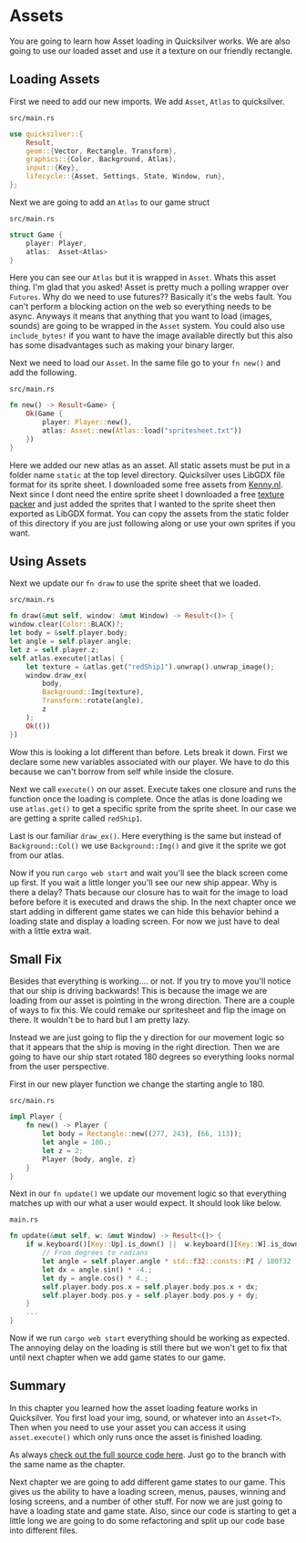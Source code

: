 # Assets
You are going to learn how Asset loading in Quicksilver works. We are also going to use our loaded asset and use it a texture on our friendly rectangle.

## Loading Assets
First we need to add our new imports. We add `Asset`, `Atlas` to quicksilver.

`src/main.rs`
``` Rust
use quicksilver::{
    Result,
    geom::{Vector, Rectangle, Transform},
    graphics::{Color, Background, Atlas},
    input::{Key},
    lifecycle::{Asset, Settings, State, Window, run},
};
```
Next we are going to add an `Atlas` to our game struct

`src/main.rs`
``` Rust
struct Game {
    player: Player,
    atlas:  Asset<Atlas>
}
```
Here you can see our `Atlas` but it is wrapped in `Asset`. Whats this asset thing. I'm glad that you asked! Asset is pretty much a polling wrapper over `Futures`. Why do we need to use futures?? Basically it's the webs fault. You can't perform a blocking action on the web so everything needs to be async. Anyways it means that anything that you want to load (images, sounds) are going to be wrapped in the `Asset` system. You could also use `include_bytes!` if you want to have the image available directly but this also has some disadvantages such as making your binary larger.

Next we need to load our `Asset`. In the same file go to your `fn new()` and add the following.

`src/main.rs`
``` Rust
fn new() -> Result<Game> {
    Ok(Game {
        player: Player::new(),
        atlas: Asset::new(Atlas::load("spritesheet.txt"))
    })
}
```
Here we added our new atlas as an asset. All static assets must be put in a folder name `static` at the top level directory. Quicksilver uses LibGDX file format for its sprite sheet. I downloaded some free assets from [Kenny.nl](https://kenney.nl/assets). Next since I dont need the entire sprite sheet I downloaded a free [texture packer](https://www.codeandweb.com/texturepacker) and just added the sprites that I wanted to the sprite sheet then exported as LibGDX format. You can copy the assets from the static folder of this directory if you are just following along or use your own sprites if you want.

## Using Assets
Next we update our `fn draw` to use the sprite sheet that we loaded.

`src/main.rs`
``` Rust
fn draw(&mut self, window: &mut Window) -> Result<()> {
window.clear(Color::BLACK)?;
let body = &self.player.body;
let angle = self.player.angle;
let z = self.player.z;
self.atlas.execute(|atlas| {
    let texture = &atlas.get("redShip1").unwrap().unwrap_image();
    window.draw_ex(
        body,
        Background::Img(texture),
        Transform::rotate(angle),
        z
    );
    Ok(())
})
```
Wow this is looking a lot different than before. Lets break it down. First we declare some new variables associated with our player. We have to do this because we can't borrow from self while inside the closure.

Next we call `execute()` on our asset.  Execute takes one closure and runs the function once the loading is complete. Once the atlas is done loading we use `atlas.get()` to get a specific sprite from the sprite sheet. In our case we are getting a sprite called `redShip1`. 

Last is our familiar `draw_ex()`. Here everything is the same but instead of `Background::Col()` we use `Background::Img()` and give it the sprite we got from our atlas. 

Now if you run `cargo web start` and wait you'll see the black screen come up first. If you wait a little longer you'll see our new ship appear. Why is there a delay? Thats because our closure has to wait for the image to load before before it is executed and draws the ship. In the next chapter once we start adding in different game states we can hide this behavior behind a loading state and display a loading screen. For now we just have to deal with a little extra wait.  

## Small Fix
Besides that everything is working.... or not. If you try to move you'll notice that our ship is driving backwards! This is because the image we are loading from our asset is pointing in the wrong direction. There are a couple of ways to fix this. We could remake our spritesheet and flip the image on there. It wouldn't be to hard but I am pretty lazy. 

Instead we are just going to flip the y direction for our movement logic so that it appears that the ship is moving in the right direction. Then we are going to have our ship start rotated 180 degrees so everything looks normal from the user perspective.

First in our new player function we change the starting angle to 180.

`src/main.rs`
``` Rust
impl Player {
    fn new() -> Player {
        let body = Rectangle::new((277, 243), (66, 113));
        let angle = 180.;
        let z = 2;
        Player {body, angle, z}
    }
}
```

Next in our `fn update()` we update our movement logic so that everything matches up with our what a user would expect. It should look like below.

`main.rs`
``` Rust
fn update(&mut self, w: &mut Window) -> Result<()> {
    if w.keyboard()[Key::Up].is_down() ||  w.keyboard()[Key::W].is_down() { 
        // From degrees to radians
        let angle = self.player.angle * std::f32::consts::PI / 180f32 ; 
        let dx = angle.sin() * -4.;
        let dy = angle.cos() * 4.;
        self.player.body.pos.x = self.player.body.pos.x + dx;
        self.player.body.pos.y = self.player.body.pos.y + dy;
    }  
    ...
}
```

Now if we run `cargo web start` everything should be working as expected. The annoying delay on the loading is still there but we won't get to fix that until next chapter when we add game states to our game.

## Summary
In this chapter you learned how the asset loading feature works in Quicksilver. You first load your img, sound, or whatever into an `Asset<T>`. Then when you need to use your asset you can access it using `asset.execute()` which only runs once the asset is finished loading. 

As always [check out the full source code here](https://github.com/DallasC/ohship). Just go to the branch with the same name as the chapter.

Next chapter we are going to add different game states to our game. This gives us the ability to have a loading screen, menus, pauses, winning and losing screens, and a number of other stuff. For now we are just going to have a loading state and game state. Also, since our code is starting to get a little long we are going to do some refactoring and split up our code base into different files.